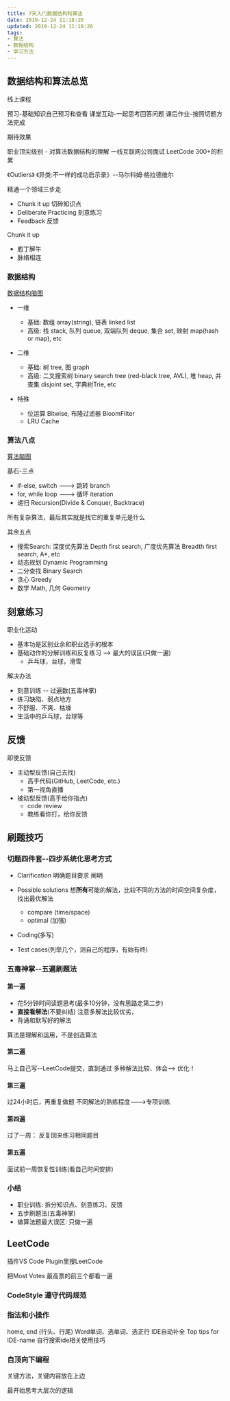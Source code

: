 ```yaml
---
title: 7天入门数据结构和算法
date: 2019-12-24 11:18:26
updated: 2019-12-24 11:18:26
tags:
- 算法
- 数据结构
- 学习方法
---
```


## 数据结构和算法总览

线上课程

预习-基础知识自己预习和查看
课堂互动-一起思考回答问题
课后作业-按照切题方法完成

期待效果

职业顶尖级别 - 对算法数据结构的理解
一线互联网公司面试
LeetCode 300+的积累

<!-- more -->

《Outliers》 《异类:不一样的成功启示录》--马尔科姆·格拉德维尔

精通一个领域三步走

- Chunk it up 切碎知识点
- Deliberate Practicing 刻意练习
- Feedback 反馈

Chunk it up

- 庖丁解牛
- 脉络相连

### 数据结构

[数据结构脑图](https://naotu.baidu.com/file/b832f043e2ead159d584cca4efb19703?token=7a6a56eb2630548c)

- 一维
  - 基础: 数组 array(string), 链表 linked list
  - 高级: 栈 stack, 队列 queue,  双端队列 deque, 集合 set, 映射 map(hash or map), etc

- 二维
  - 基础: 树 tree, 图 graph
  - 高级: 二叉搜索树 binary search tree (red-black tree, AVL), 堆 heap, 并查集 disjoint set, 字典树Trie, etc

- 特殊
  - 位运算 Bitwise, 布隆过滤器 BloomFilter
  - LRU Cache

### 算法八点

[算法脑图](https://naotu.baidu.com/file/0a53d3a5343bd86375f348b2831d3610?token=5ab1de1c90d5f3ec)

基石-三点

- if-else, switch ---> 跳转 branch
- for, while loop ---> 循环 iteration
- 递归 Recursion(Divide & Conquer, Backtrace)

所有复杂算法，最后其实就是找它的重复单元是什么

其余五点

- 搜索Search: 深度优先算法 Depth first search, 广度优先算法 Breadth first search, A*, etc
- 动态规划 Dynamic Programming
- 二分查找 Binary Search
- 贪心 Greedy
- 数学 Math, 几何 Geometry

## 刻意练习

职业化运动

- 基本功是区别业余和职业选手的根本
- 基础动作的分解训练和反复练习 --> 最大的误区(只做一遍)
  - 乒乓球，台球，滑雪

解决办法

- 刻意训练 -- 过遍数(五毒神掌)
- 练习缺陷、弱点地方
- 不舒服、不爽、枯燥
- 生活中的乒乓球，台球等

## 反馈

即使反馈

- 主动型反馈(自己去找)
  - 高手代码(GitHub, LeetCode, etc.)
  - 第一视角直播
- 被动型反馈(高手给你指点)
  - code review
  - 教练看你打，给你反馈

## 刷题技巧

### 切题四件套--四步系统化思考方式

- Clarification 明确题目要求 阐明
- Possible solutions 想**所有**可能的解法，比较不同的方法的时间空间复杂度，找出最优解法
  - compare (time/space)
  - optimal (加强)

- Coding(多写)
- Test cases(列举几个，测自己的程序，有始有终)

### 五毒神掌--五遍刷题法

#### 第一遍

- 花5分钟时间读题思考(最多10分钟，没有思路走第二步)
- **直接看解法**(不要纠结) 注意多解法比较优劣，
- 背诵和默写好的解法

算法是理解和运用，不是创造算法

#### 第二遍

马上自己写--LeetCode提交，直到通过
多种解法比较、体会--> 优化！

#### 第三遍

过24小时后，再重复做题
不同解法的熟练程度--->专项训练

#### 第四遍

过了一周： 反复回来练习相同题目

#### 第五遍

面试前一周恢复性训练(看自己时间安排)

### 小结

- 职业训练: 拆分知识点、刻意练习、反馈
- 五步刷题法(五毒神掌)
- 做算法题最大误区: 只做一遍

## LeetCode

插件VS Code Plugin里搜LeetCode

把Most Votes 最高票的前三个都看一遍

### CodeStyle 遵守代码规范

### 指法和小操作

home, end (行头、行尾)
Word单词、选单词、选正行
IDE自动补全
Top tips for IDE-name 自行搜索ide相关使用技巧

### 自顶向下编程

关键方法，关键内容放在上边

最开始思考大层次的逻辑

